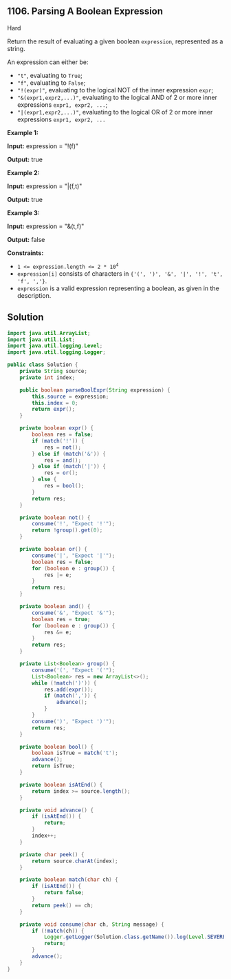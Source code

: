 ## 1106\. Parsing A Boolean Expression

Hard

Return the result of evaluating a given boolean `expression`, represented as a string.

An expression can either be:

*   `"t"`, evaluating to `True`;
*   `"f"`, evaluating to `False`;
*   `"!(expr)"`, evaluating to the logical NOT of the inner expression `expr`;
*   `"&(expr1,expr2,...)"`, evaluating to the logical AND of 2 or more inner expressions `expr1, expr2, ...`;
*   `"|(expr1,expr2,...)"`, evaluating to the logical OR of 2 or more inner expressions `expr1, expr2, ...`

**Example 1:**

**Input:** expression = "!(f)"

**Output:** true

**Example 2:**

**Input:** expression = "|(f,t)"

**Output:** true

**Example 3:**

**Input:** expression = "&(t,f)"

**Output:** false

**Constraints:**

*   <code>1 <= expression.length <= 2 * 10<sup>4</sup></code>
*   `expression[i]` consists of characters in `{'(', ')', '&', '|', '!', 't', 'f', ','}`.
*   `expression` is a valid expression representing a boolean, as given in the description.

## Solution

```java
import java.util.ArrayList;
import java.util.List;
import java.util.logging.Level;
import java.util.logging.Logger;

public class Solution {
    private String source;
    private int index;

    public boolean parseBoolExpr(String expression) {
        this.source = expression;
        this.index = 0;
        return expr();
    }

    private boolean expr() {
        boolean res = false;
        if (match('!')) {
            res = not();
        } else if (match('&')) {
            res = and();
        } else if (match('|')) {
            res = or();
        } else {
            res = bool();
        }
        return res;
    }

    private boolean not() {
        consume('!', "Expect '!'");
        return !group().get(0);
    }

    private boolean or() {
        consume('|', "Expect '|'");
        boolean res = false;
        for (boolean e : group()) {
            res |= e;
        }
        return res;
    }

    private boolean and() {
        consume('&', "Expect '&'");
        boolean res = true;
        for (boolean e : group()) {
            res &= e;
        }
        return res;
    }

    private List<Boolean> group() {
        consume('(', "Expect '('");
        List<Boolean> res = new ArrayList<>();
        while (!match(')')) {
            res.add(expr());
            if (match(',')) {
                advance();
            }
        }
        consume(')', "Expect ')'");
        return res;
    }

    private boolean bool() {
        boolean isTrue = match('t');
        advance();
        return isTrue;
    }

    private boolean isAtEnd() {
        return index >= source.length();
    }

    private void advance() {
        if (isAtEnd()) {
            return;
        }
        index++;
    }

    private char peek() {
        return source.charAt(index);
    }

    private boolean match(char ch) {
        if (isAtEnd()) {
            return false;
        }
        return peek() == ch;
    }

    private void consume(char ch, String message) {
        if (!match(ch)) {
            Logger.getLogger(Solution.class.getName()).log(Level.SEVERE, () -> message);
            return;
        }
        advance();
    }
}
```